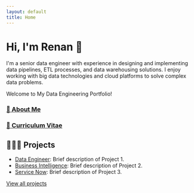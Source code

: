 ```yaml
---
layout: default
title: Home
---
```


<!-- # Welcome to My Data Engineering Portfolio-->

# Hi, I'm Renan 👋
I'm a senior data engineer with experience in designing and implementing data pipelines, ETL processes, and data warehousing solutions. I enjoy working with big data technologies and cloud platforms to solve complex data problems.

Welcome to My Data Engineering Portfolio!

### <a href="https://renancambre.github.io/about.html">🚀 About Me</a>

### <a href="https://renancambre.github.io/cv">📝 Curriculum Vitae</a>

## 👩🏻‍💻 Projects

- [Data Engineer](projects#project1): Brief description of Project 1.
- [Business Intelligence](projects#project2): Brief description of Project 2.
- [Service Now](projects#project3): Brief description of Project 3.

[View all projects](projects)